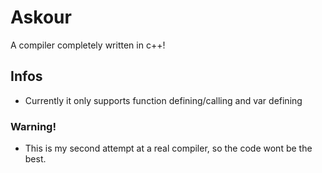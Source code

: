 # Askour
A compiler completely written in c++!

Infos
-----
  - Currently it only supports function defining/calling and var defining

### Warning!
  - This is my second attempt at a real compiler, so the code wont be the best.
